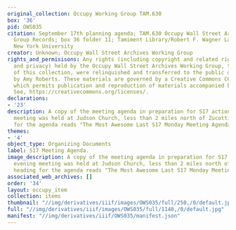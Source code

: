 ```yaml
---
original_collection: Occupy Working Group TAM.630
box: '36'
pid: OWS035
citation: September 17th planning agenda; TAM.630 Occupy Wall Street Archives Working
  Group Records; box 36 folder 11; Tamiment Library/Robert F. Wagner Labor Archives,
  New York University
creator: Unknown; Occupy Wall Street Archives Working Group
rights_and_permisisons: Any rights (including copyright and related rights to publicity
  and privacy) held by the Occupy Wall Street Archives Working Group, the creator
  of this collection, were relinquished and transferred to the public domain in 2013
  by Amy Roberts. These materials are governed by a Creative Commons CC0 license,
  which permits publication and reproduction of materials accompanied by full attribution.
  See, https://creativecommons.org/licenses/.
declarations:
- '23'
description: A copy of the meeting agenda in preparation for S17 actions. The evening
  meeting was held at Judson Church, less than 2 miles north of Zucotti. The heading
  for the agenda reads "The Most Awesome Last S17 Monday Meeting Agenda Ever."
themes:
- '4'
object_type: Organizing Documents
label: S17 Meeting Agenda.
image_description: A copy of the meeting agenda in preparation for S17 actions. The
  evening meeting was held at Judson Church, less than 2 miles north of Zucotti. The
  heading for the agenda reads "The Most Awesome Last S17 Monday Meeting Agenda Ever."
associated_web_archives: []
order: '34'
layout: occupy_item
collection: items
thumbnail: "//img/derivatives/iiif/images/OWS035/full/250,/0/default.jpg"
full: "//img/derivatives/iiif/images/OWS035/full/1140,/0/default.jpg"
manifest: "//img/derivatives/iiif/OWS035/manifest.json"
---
```

